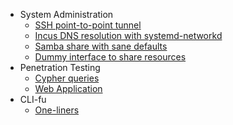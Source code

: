 * System Administration
  * [SSH point-to-point tunnel](/kbaas/0.md)
  * [Incus DNS resolution with systemd-networkd](/kbaas/1.md)
  * [Samba share with sane defaults](/kbaas/2.md)
  * [Dummy interface to share resources](/kbaas/3.md)
* Penetration Testing
  * [Cypher queries](/kbaas/cypherqueries.md)
  * [Web Application](/kbaas/webapp.md) 
* CLI-fu
  * [One-liners](/kbaas/oneliners.md)


